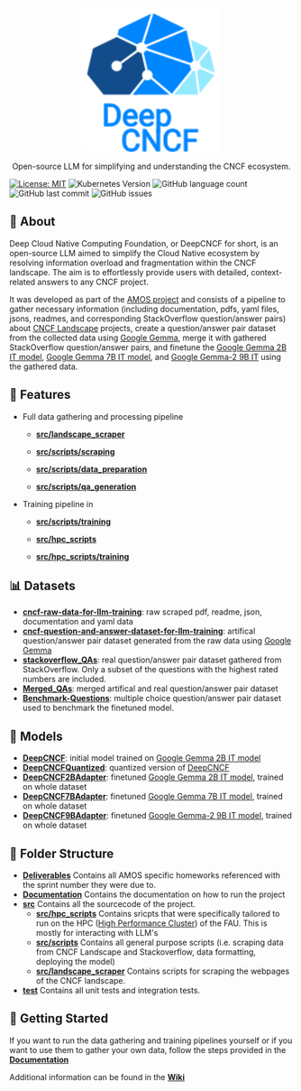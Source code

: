 <div align="center">
  <img src="Deliverables/sprint-01/team-logo.svg" height="256" />
  <p>Open-source LLM for simplifying and understanding the CNCF ecosystem.</p>
</div>

[![License: MIT](https://img.shields.io/badge/License-MIT-yellow.svg)](https://opensource.org/licenses/MIT)
![Kubernetes Version](https://img.shields.io/badge/kubernetes-v1.21-blue.svg)
![GitHub language count](https://img.shields.io/github/languages/count/amosproj/amos2024ss08-cloud-native-llm)
![GitHub last commit](https://img.shields.io/github/last-commit/amosproj/amos2024ss08-cloud-native-llm)
![GitHub issues](https://img.shields.io/github/issues/amosproj/amos2024ss08-cloud-native-llm)

## 📖 About 

Deep Cloud Native Computing Foundation, or DeepCNCF for short, is an open-source LLM aimed to simplify the Cloud Native ecosystem by resolving information overload and fragmentation within the CNCF landscape. The aim is to effortlessly provide users with detailed, context-related answers to any CNCF project.

It was developed as part of the [AMOS project](https://github.com/amosproj) and consists of a pipeline to gather necessary information (including documentation, pdfs, yaml files, jsons, readmes,  and corresponding StackOverflow question/answer pairs) about [CNCF Landscape](https://landscape.cncf.io/) projects, create a question/answer pair dataset from the collected data using [Google Gemma](https://huggingface.co/google/gemma-2b-it), merge it with gathered StackOverflow question/answer pairs, and finetune the [Google Gemma 2B IT model](https://huggingface.co/google/gemma-2b-it), [Google Gemma 7B IT model](https://huggingface.co/google/gemma-7b-it), and [Google Gemma-2 9B IT](https://huggingface.co/google/gemma-2-9b-it) using the gathered data.

## 🚀 Features
- Full data gathering and processing pipeline

  - **[src/landscape_scraper](src/landscape_scraper)**

  - **[src/scripts/scraping](src/scripts/scraping)**

  - **[src/scripts/data_preparation](src/scripts/data_preparation)**

  - **[src/scripts/qa_generation](src/scripts/qa_generation)**

- Training pipeline in 

  - **[src/scripts/training](src/scripts/training)**

  - **[src/hpc_scripts](src/hpc_scripts)**

  - **[src/hpc_scripts/training](src/hpc_scripts/training)**

## 📊 Datasets

- **[cncf-raw-data-for-llm-training](https://huggingface.co/datasets/Kubermatic/cncf-raw-data-for-llm-training)**: raw scraped pdf, readme, json, documentation and yaml data
- **[cncf-question-and-answer-dataset-for-llm-training](https://huggingface.co/datasets/Kubermatic/cncf-question-and-answer-dataset-for-llm-training)**: artifical question/answer pair dataset generated from the raw data using [Google Gemma](https://huggingface.co/google/gemma-2b-it)
- **[stackoverflow_QAs](https://huggingface.co/datasets/Kubermatic/stackoverflow_QAs)**: real question/answer pair dataset gathered from StackOverflow. Only a subset of the questions with the highest rated numbers are included.
- **[Merged_QAs](https://huggingface.co/datasets/Kubermatic/Merged_QAs)**: merged artifical and real question/answer pair dataset
- **[Benchmark-Questions](https://huggingface.co/datasets/Kubermatic/Benchmark-Questions)**: multiple choice question/answer pair dataset used to benchmark the finetuned model.

## 🤖 Models

- **[DeepCNCF](https://huggingface.co/Kubermatic/DeepCNCF)**: initial model trained on [Google Gemma 2B IT model](https://huggingface.co/google/gemma-2b-it)
- **[DeepCNCFQuantized](https://huggingface.co/Kubermatic/DeepCNCFQuantized)**: quantized version of [DeepCNCF](https://huggingface.co/Kubermatic/DeepCNCF/tree/main)
- **[DeepCNCF2BAdapter](https://huggingface.co/Kubermatic/DeepCNCF2BAdapter)**: finetuned [Google Gemma 2B IT model](https://huggingface.co/google/gemma-2b-it), trained on whole dataset
- **[DeepCNCF7BAdapter](https://huggingface.co/Kubermatic/DeepCNCF7BAdapter)**: finetuned [Google Gemma 7B IT model](https://huggingface.co/google/gemma-7b-it), trained on whole dataset
- **[DeepCNCF9BAdapter](https://huggingface.co/Kubermatic/DeepCNCF2BAdapter)**: finetuned [Google Gemma-2 9B IT model](https://huggingface.co/google/gemma-2-9b-it), trained on whole dataset

## 📁 Folder Structure

- **[Deliverables](Deliverables)** Contains all AMOS specific homeworks referenced with the sprint number they were due to.
- **[Documentation](Documentation)** Contains the documentation on how to run the project
- **[src](src)** Contains all the sourcecode of the project.
  - **[src/hpc_scripts](src/hpc_scripts)** Contains sricpts that were specifically tailored to run on the HPC ([High Performance Cluster](https://hpc.fau.de/)) of the FAU. This is mostly for interacting with LLM's
  - **[src/scripts](src/scripts)** Contains all general purpose scripts (i.e. scraping data from CNCF Landscape and Stackoverflow, data formatting, deploying the model)
  - **[src/landscape_scraper](src/landscape_scraper)** Contains scripts for scraping the webpages of the CNCF landscape.
- **[test](test)** Contains all unit tests and integration tests.

## 🤔 Getting Started

If you want to run the data gathering and training pipelines yourself or if you want to use them to gather your own data, follow the steps provided in the **[Documentation](Documentation)**

Additional information can be found in the **[Wiki](../../wiki)**
